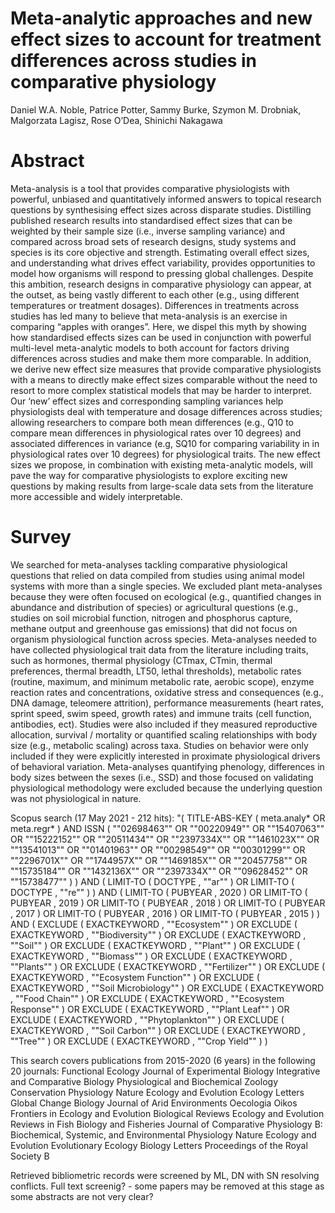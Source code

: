 # Meta-analytic approaches and new effect sizes to account for treatment differences across studies in comparative physiology 

Daniel W.A. Noble, Patrice Potter, Sammy Burke, Szymon M. Drobniak, Malgorzata Lagisz, Rose O’Dea, Shinichi Nakagawa

# **Abstract**

Meta-analysis is a tool that provides comparative physiologists with powerful, unbiased and quantitatively informed answers to topical research questions by synthesising effect sizes across disparate studies. Distilling published research results into standardised effect sizes that can be weighted by their sample size (i.e., inverse sampling variance) and compared across broad sets of research designs, study systems and species is its core objective and strength. Estimating overall effect sizes, and understanding what drives effect variability, provides opportunities to model how organisms will respond to pressing global challenges. Despite this ambition, research designs in comparative physiology can appear, at the outset, as being vastly different to each other (e.g., using different temperatures or treatment dosages). Differences in treatments across studies has led many to believe that meta-analysis is an exercise in comparing “apples with oranges”. Here, we dispel this myth by showing how standardised effects sizes can be used in conjunction with powerful multi-level meta-analytic models to both account for factors driving differences across studies and make them more comparable. In addition, we derive new effect size measures that provide comparative physiologists with a means to directly make effect sizes comparable without the need to resort to more complex statistical models that may be harder to interpret. Our ‘new’ effect sizes and corresponding sampling variances help physiologists deal with temperature and dosage differences across studies; allowing researchers to compare both mean differences (e.g., Q10 to compare mean differences in physiological rates over 10 degrees) and associated differences in variance (e.g, SQ10 for comparing variability in in physiological rates over 10 degrees) for physiological traits. The new effect sizes we propose, in combination with existing meta-analytic models, will pave the way for comparative physiologists to explore exciting new questions by making results from large-scale data sets from the literature more accessible and widely interpretable.

# **Survey**
We searched for meta-analyses tackling comparative physiological questions that relied on data compiled from studies using animal model systems with more than a single species. We excluded plant meta-analyses because they were often focused on ecological (e.g., quantified changes in abundance and distribution of species) or agricultural questions (e.g., studies on soil microbial function, nitrogen and phosphorus capture, methane output and greenhouse gas emissions) that did not focus on organism physiological function across species. Meta-analyses needed to have collected physiological trait data from the literature including traits, such as hormones, thermal physiology (CTmax, CTmin, thermal preferences, thermal breadth, LT50, lethal thresholds), metabolic rates (routine, maximum, and minimum metabolic rate, aerobic scope), enzyme reaction rates and concentrations, oxidative stress and consequences (e.g., DNA damage, teleomere attrition), performance measurements (heart rates, sprint speed, swim speed, growth rates) and immune traits (cell function, antibodies, ect). Studies were also included if they measured reproductive allocation, survival / mortality or quantified scaling relationships with body size (e.g., metabolic scaling) across taxa. Studies on behavior were only included if they were explicitly interested in proximate physiological drivers of behavioral variation. Meta-analyses quantifying phenology, differences in body sizes between the sexes (i.e., SSD) and those focused on validating physiological methodology were excluded because the underlying question was not physiological in nature. 

Scopus search (17 May 2021 - 212 hits): 
"( TITLE-ABS-KEY ( meta.analy*  OR  meta.regr* )  AND  ISSN ( ""02698463""  OR  ""00220949""  OR  ""15407063""  OR  ""15222152""  OR  ""20511434""  OR  ""2397334X""  OR  ""1461023X""  OR  ""13541013""  OR  ""01401963""  OR  ""00298549""  OR  ""00301299""  OR  ""2296701X""  OR  ""1744957X""  OR  ""1469185X""  OR  ""20457758""  OR  ""15735184""  OR  ""1432136X""  OR  ""2397334X""  OR  ""09628452""  OR  ""15738477"" ) )  AND  ( LIMIT-TO ( DOCTYPE ,  ""ar"" )  OR  LIMIT-TO ( DOCTYPE ,  ""re"" ) )  AND  ( LIMIT-TO ( PUBYEAR ,  2020 )  OR  LIMIT-TO ( PUBYEAR ,  2019 )  OR  LIMIT-TO ( PUBYEAR ,  2018 )  OR  LIMIT-TO ( PUBYEAR ,  2017 )  OR  LIMIT-TO ( PUBYEAR ,  2016 )  OR  LIMIT-TO ( PUBYEAR ,  2015 ) )  AND  ( EXCLUDE ( EXACTKEYWORD ,  ""Ecosystem"" )  OR  EXCLUDE ( EXACTKEYWORD ,  ""Biodiversity"" )  OR  EXCLUDE ( EXACTKEYWORD ,  ""Soil"" )  OR  EXCLUDE ( EXACTKEYWORD ,  ""Plant"" )  OR  EXCLUDE ( EXACTKEYWORD ,  ""Biomass"" )  OR  EXCLUDE ( EXACTKEYWORD ,  ""Plants"" )  OR  EXCLUDE ( EXACTKEYWORD ,  ""Fertilizer"" )  OR  EXCLUDE ( EXACTKEYWORD ,  ""Ecosystem Function"" )  OR  EXCLUDE ( EXACTKEYWORD ,  ""Soil Microbiology"" )  OR  EXCLUDE ( EXACTKEYWORD ,  ""Food Chain"" )  OR  EXCLUDE ( EXACTKEYWORD ,  ""Ecosystem Response"" )  OR  EXCLUDE ( EXACTKEYWORD ,  ""Plant Leaf"" )  OR  EXCLUDE ( EXACTKEYWORD ,  ""Phytoplankton"" )  OR  EXCLUDE ( EXACTKEYWORD ,  ""Soil Carbon"" )  OR  EXCLUDE ( EXACTKEYWORD ,  ""Tree"" )  OR  EXCLUDE ( EXACTKEYWORD ,  ""Crop Yield"" ) ) 

This search covers publications from 2015-2020 (6 years) in the following 20 journals: 
Functional Ecology
Journal of Experimental Biology
Integrative and Comparative Biology
Physiological and Biochemical Zoology
Conservation Physiology
Nature Ecology and Evolution
Ecology Letters
Global Change Biology
Journal of Arid Environments
Oecologia
Oikos
Frontiers in Ecology and Evolution
Biological Reviews
Ecology and Evolution
Reviews in Fish Biology and Fisheries
Journal of Comparative Physiology B: Biochemical, Systemic, and Environmental Physiology
Nature Ecology and Evolution
Evolutionary Ecology
Biology Letters
Proceedings of the Royal Society B

Retrieved bibliometric records were screened by ML, DN with SN resolving conflicts.
Full text screenig? - some papers may be removed at this stage as some abstracts are not very clear?
